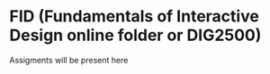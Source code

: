 # FID (Fundamentals of Interactive Design online folder or DIG2500)
Assigments will be present here
